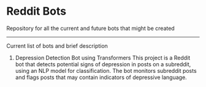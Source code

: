 # Reddit Bots

Repository for all the current and future bots that might be created

---
Current list of bots and brief description

1) Depression Detection Bot using Transformers
This project is a Reddit bot that detects potential signs of depression in posts on a subreddit, using an NLP model for classification. The bot monitors subreddit posts and flags posts that may contain indicators of depressive language.
